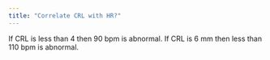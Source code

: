 ```yaml
---
title: "Correlate CRL with HR?"
---
```

If CRL is less than 4 then 90 bpm is abnormal. If CRL is 6 mm then less than 110 bpm is abnormal.

